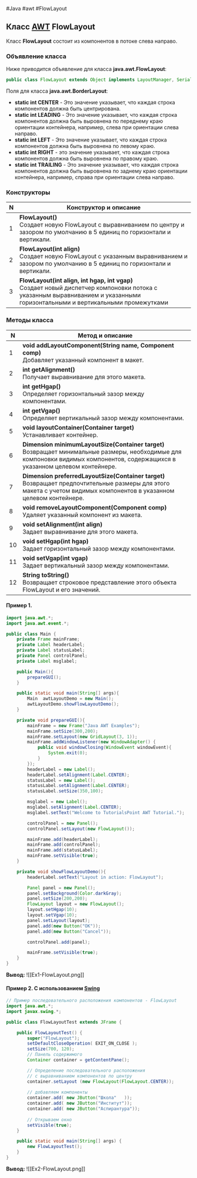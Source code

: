 #Java #awt #FlowLayout

## Класс [AWT](AWT) FlowLayout

Класс **FlowLayout** состоит из компонентов в потоке слева направо.
### Объявление класса

Ниже приводится объявление для класса **java.awt.FlowLayout**:
```java
public class FlowLayout extends Object implements LayoutManager, Serializable
```

Поля для класса **java.awt.BorderLayout**:
- **static int CENTER** - Это значение указывает, что каждая строка компонентов должна быть центрирована.
- **static int LEADING** - Это значение указывает, что каждая строка компонентов должна быть выровнена по переднему краю ориентации контейнера, например, слева при ориентации слева направо.
- **static int LEFT** - Это значение указывает, что каждая строка компонентов должна быть выровнена по левому краю.
- **static int RIGHT** - это значение указывает, что каждая строка компонентов должна быть выровнена по правому краю.
- **static int TRAILING** - Это значение указывает, что каждая строка компонентов должна быть выровнена по заднему краю ориентации контейнера, например, справа при ориентации слева направо.

### Конструкторы

| N   | Конструктор и описание                                                                                                                                                         |
| --- | ------------------------------------------------------------------------------------------------------------------------------------------------------------------------------ |
| 1   | **FlowLayout()**<br>Создает новую FlowLayout с выравниванием по центру и зазором по умолчанию в 5 единиц по горизонтали и вертикали.                                           |
| 2   | **FlowLayout(int align)**<br>Создает новую FlowLayout с указанным выравниванием и зазором по умолчанию в 5 единиц по горизонтали и вертикали.                                  |
| 3   | **FlowLayout(int align, int hgap, int vgap)**<br>Создает новый диспетчер компоновки потока с указанным выравниванием и указанными горизонтальными и вертикальными промежутками |

### Методы класса

| N   | Метод и описание                                                                                                                                                                  |
| --- | --------------------------------------------------------------------------------------------------------------------------------------------------------------------------------- |
| 1   | **void addLayoutComponent(String name, Component comp)**<br>Добавляет указанный компонент в макет.                                                                                |
| 2   | **int getAlignment()**<br>Получает выравнивание для этого макета.                                                                                                                 |
| 3   | **int getHgap()**<br>Определяет горизонтальный зазор между компонентами.                                                                                                          |
| 4   | **int getVgap()**<br>Определяет вертикальный зазор между компонентами.                                                                                                            |
| 5   | **void layoutContainer(Container target)**<br>Устанавливает контейнер.                                                                                                            |
| 6   | **Dimension minimumLayoutSize(Container target)**<br>Возвращает минимальные размеры, необходимые для компоновки видимых компонентов, содержащихся в указанном целевом контейнере. |
| 7   | **Dimension preferredLayoutSize(Container target)**<br>Возвращает предпочтительные размеры для этого макета с учетом видимых компонентов в указанном целевом контейнере.          |
| 8   | **void removeLayoutComponent(Component comp)**<br>Удаляет указанный компонент из макета.                                                                                          |
| 9   | **void setAlignment(int align)**<br>Задает выравнивание для этого макета.                                                                                                         |
| 10  | **void setHgap(int hgap)**<br>Задает горизонтальный зазор между компонентами.                                                                                                     |
| 11  | **void setVgap(int vgap)**<br>Задает вертикальный зазор между компонентами.                                                                                                       |
| 12  | **String toString()**<br>Возвращает строковое представление этого объекта FlowLayout и его значений.                                                                              |

#### Пример 1.

```java
import java.awt.*;
import java.awt.event.*;

public class Main {
    private Frame mainFrame;
    private Label headerLabel;
    private Label statusLabel;
    private Panel controlPanel;
    private Label msglabel;

    public Main(){
        prepareGUI();
    }

    public static void main(String[] args){
        Main  awtLayoutDemo = new Main();
        awtLayoutDemo.showFlowLayoutDemo();
    }

    private void prepareGUI(){
        mainFrame = new Frame("Java AWT Examples");
        mainFrame.setSize(300,200);
        mainFrame.setLayout(new GridLayout(3, 1));
        mainFrame.addWindowListener(new WindowAdapter() {
            public void windowClosing(WindowEvent windowEvent){
                System.exit(0);
            }
        });
        headerLabel = new Label();
        headerLabel.setAlignment(Label.CENTER);
        statusLabel = new Label();
        statusLabel.setAlignment(Label.CENTER);
        statusLabel.setSize(350,100);

        msglabel = new Label();
        msglabel.setAlignment(Label.CENTER);
        msglabel.setText("Welcome to TutorialsPoint AWT Tutorial.");

        controlPanel = new Panel();
        controlPanel.setLayout(new FlowLayout());

        mainFrame.add(headerLabel);
        mainFrame.add(controlPanel);
        mainFrame.add(statusLabel);
        mainFrame.setVisible(true);
    }

    private void showFlowLayoutDemo(){
        headerLabel.setText("Layout in action: FlowLayout");

        Panel panel = new Panel();
        panel.setBackground(Color.darkGray);
        panel.setSize(200,200);
        FlowLayout layout = new FlowLayout();
        layout.setHgap(10);
        layout.setVgap(10);
        panel.setLayout(layout);
        panel.add(new Button("OK"));
        panel.add(new Button("Cancel"));

        controlPanel.add(panel);

        mainFrame.setVisible(true);
    }
}
```
**Вывод:**
![[Ex1-FlowLayout.png]]

#### Пример 2.  С использованием [Swing](Swing)

```java
// Пример последовательного расположения компонентов - FlowLayout
import java.awt.*;
import javax.swing.*;

public class FlowLayoutTest extends JFrame {

    public FlowLayoutTest() {
        super("FlowLayout");
        setDefaultCloseOperation( EXIT_ON_CLOSE );
        setSize(700, 120);
        // Панель содержимого
        Container container = getContentPane();

        // Определение последовательного расположения
        // с выравниванием компонентов по центру
        container.setLayout (new FlowLayout(FlowLayout.CENTER));
       
        // добавляем компоненты
        container.add( new JButton("Школа"   ));
        container.add( new JButton("Институт"));
        container.add( new JButton("Аспирантура"));
        
        // Открываем окно
        setVisible(true);
    }

    public static void main(String[] args) {
        new FlowLayoutTest();
    }
}
```
**Вывод:**
![[Ex2-FlowLayout.png]]
